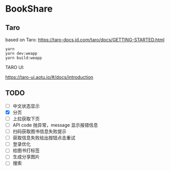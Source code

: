 # BookShare

## Taro

based on Taro: https://taro-docs.jd.com/taro/docs/GETTING-STARTED.html

```shell
yarn
yarn dev:weapp
yarn build:weapp
```

TARO UI:

https://taro-ui.aotu.io/#/docs/introduction

## TODO

- [ ] 中文状态显示
- [X] 分页
- [ ] 上拉获取下页
- [ ] API code 抛异常，message 显示报错信息
- [ ] 扫码获取图书信息失败提示
- [ ] 获取信息失败给出按钮点击重试
- [ ] 登录优化
- [ ] 给图书打标签
- [ ] 生成分享图片
- [ ] 搜索
